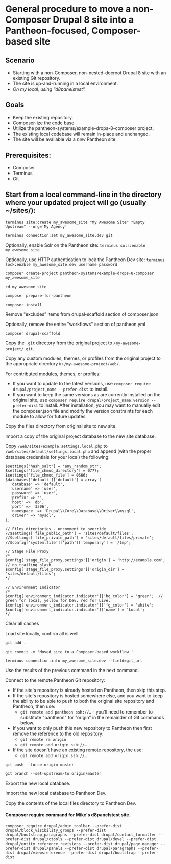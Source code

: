# General procedure to move a non-Composer Drupal 8 site into a Pantheon-focused, Composer-based site

## Scenario

*  Starting with a non-Composer, non-nested-docroot Drupal 8 site with an existing Git repository.  
*  The site is up-and-running in a local environment.  
*  _On my local, using "d8panelstest"._  

## Goals

*  Keep the existing repository.  
*  Composer-ize the code base.  
*  Utilize the pantheon-systems/example-drops-8-composer project.  
*  The existing local codebase will remain in-place and unchanged.  
*  The site will be available via a *new* Pantheon site.  

## Prerequisites: 
  *  Composer  
  *  Terminus  
  *  Git 
  
## Start from a local command-line in the directory where your updated project will go (usually ~/sites/):

`terminus site:create my_awesome_site "My Awesome Site" "Empty Upstream" --org='My Agency'`
 
`terminus connection:set my_awesome_site.dev git`

Optionally, enable Solr on the Pantheon site: `terminus solr:enable my_awesome_site`

Optionally, use HTTP authentication to lock the Pantheon Dev site: `terminus lock:enable my_awesome_site.dev username password`
 
`composer create-project pantheon-systems/example-drops-8-composer my_awesome_site`
 
`cd my_awesome_site`
 
`composer prepare-for-pantheon`
 
`composer install`
 
Remove "excludes" items from drupal-scaffold section of composer.json

Optionally, remove the entire "workflows" section of pantheon.yml
 
`composer drupal-scaffold`

Copy the `.git` directory from the original project to `/my-awesome-project/.git`.

Copy any custom modules, themes, or profiles from the original project to the appropriate directory in `/my-awesome-project/web/`.

For contributed modules, themes, or profiles:

*  If you want to update to the latest versions, use `composer require drupal/project_name --prefer-dist` to install.  
*  If you want to keep the same versions as are currently installed on the original site, use `composer require drupal/project_name:version --prefer-dist` to install. After installation, you may want to manually edit the composer.json file and modify the version constraints for each module to allow for future updates.

Copy the files directory from original site to new site.  

Import a copy of the original project database to the new site database.

Copy `/web/sites/example.settings.local.php` to `/web/sites/default/settings.local.php` and append (with the proper database credentials for your local) the following:
 
```$config_directories['sync'] = '../config';
$settings['hash_salt'] = 'any_random_str';
$settings['file_chmod_directory'] = 0777;
$settings['file_chmod_file'] = 0666;
$databases['default']['default'] = array (
  'database' => 'default',
  'username' => 'user',
  'password' => 'user',
  'prefix' => '',
  'host' => 'db',
  'port' => '3306',
  'namespace' => 'Drupal\\Core\\Database\\Driver\\mysql',
  'driver' => 'mysql',
);

// Files directories - uncomment to override
//$settings['file_public_path'] = 'sites/default/files';
//$settings['file_private_path'] = 'sites/default/files/private';
//$config['system.file']['path']['temporary'] = '/tmp';

// Stage File Proxy
/*
$config['stage_file_proxy.settings']['origin'] = 'http://example.com'; // no trailing slash
$config['stage_file_proxy.settings']['origin_dir'] = 'sites/default/files';
*/

// Environment Indicator
/*
$config['environment_indicator.indicator']['bg_color'] = 'green';  // green for local, yellow for Dev, red for Live.
$config['environment_indicator.indicator']['fg_color'] = 'white';
$config['environment_indicator.indicator']['name'] = 'Local';
*/
```

Clear all caches

Load site locally, confirm all is well. 

`git add .`

`git commit -m 'Moved site to a Composer-based workflow.'`

`terminus connection:info my_awesome_site.dev --field=git_url`

Use the results of the previous command in the next command.

Connect to the remote Pantheon Git repository:

*  If the site's repository is already hosted on Pantheon, then skip this step.  
*  If the site's repository is hosted somewhere else, and you want to keep the ability to be able to push to both the original site repository and Pantheon, then use:
   *  `git remote add pantheon ssh://…` - you'll need to remember to substitute "pantheon" for "origin" in the remainder of Git commands below.  
*  If you want to only push this new repository to Pantheon then first remove the reference to the old repository:
   *  `git remote rm origin`  
   *  `git remote add origin ssh://…`
*  If the site doesn't have an existing remote repository, the use:  
   *  `git remote add origin ssh://…`

`git push --force origin master`

`git branch --set-upstream-to origin/master`

Export the new local database. 

Import the new local database to Pantheon Dev. 

Copy the contents of the local files directory to Pantheon Dev.



#### Composer require command for Mike's d8panelstest site.
`composer require drupal/admin_toolbar --prefer-dist drupal/block_visibility_groups --prefer-dist drupal/bootstrap_paragraphs --prefer-dist drupal/contact_formatter --prefer-dist drupal/ctools --prefer-dist drupal/devel --prefer-dist drupal/entity_reference_revisions --prefer-dist drupal/page_manager --prefer-dist drupal/panels --prefer-dist drupal/paragraphs --prefer-dist drupal/viewsreference --prefer-dist drupal/bootstrap --prefer-dist`
